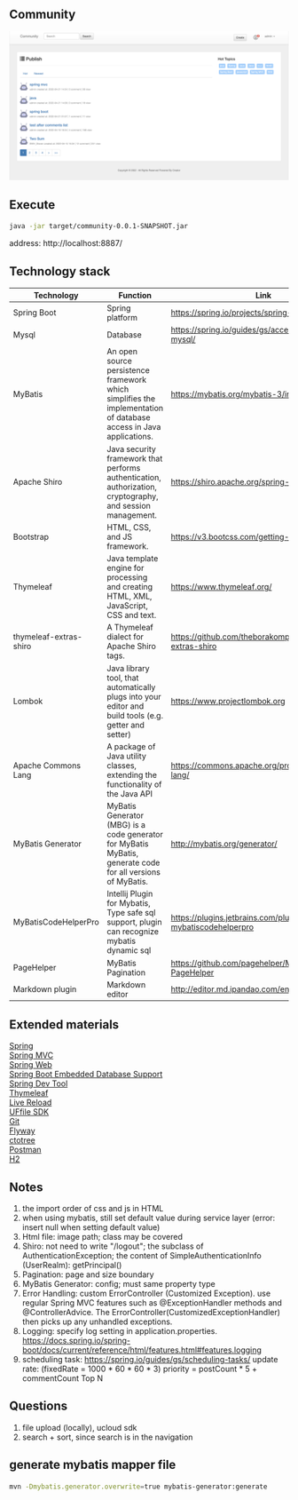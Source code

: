 ## Community
![avatar](src/main/resources/static/images/index-demo.png)

## Execute
```sh
java -jar target/community-0.0.1-SNAPSHOT.jar
```
address: http://localhost:8887/

## Technology stack
|  Technology   | Function | Link   |   
| ---- | ---- | ---- |  
|  Spring Boot  | Spring platform | https://spring.io/projects/spring-boot  |
|  Mysql  | Database  | https://spring.io/guides/gs/accessing-data-mysql/   |
|  MyBatis  | An open source persistence framework which simplifies the implementation of database access in Java applications.  | https://mybatis.org/mybatis-3/index.html   |
|  Apache Shiro  | Java security framework that performs authentication, authorization, cryptography, and session management. |  https://shiro.apache.org/spring-boot.html   |
|  Bootstrap  | HTML, CSS, and JS framework. |  https://v3.bootcss.com/getting-started/|
|  Thymeleaf  | Java template engine for processing and creating HTML, XML, JavaScript, CSS and text. |  https://www.thymeleaf.org/  |
|  thymeleaf-extras-shiro  | A Thymeleaf dialect for Apache Shiro tags. |  https://github.com/theborakompanioni/thymeleaf-extras-shiro  |
|  Lombok  |  Java library tool, that automatically plugs into your editor and build tools (e.g. getter and setter) |https://www.projectlombok.org |
|  Apache Commons Lang |  A package of Java utility classes, extending the functionality of the Java API |  https://commons.apache.org/proper/commons-lang/   |
|  MyBatis Generator |  MyBatis Generator (MBG) is a code generator for MyBatis MyBatis, generate code for all versions of MyBatis.  |  http://mybatis.org/generator/   |
|  MyBatisCodeHelperPro |  Intellij Plugin for Mybatis, Type safe sql support, plugin can recognize mybatis dynamic sql |  https://plugins.jetbrains.com/plugin/9837-mybatiscodehelperpro   |
|  PageHelper  |  MyBatis Pagination |  https://github.com/pagehelper/Mybatis-PageHelper
|  Markdown plugin  |  Markdown editor   |    http://editor.md.ipandao.com/en.html


## Extended materials
[ Spring ](https://spring.io/guides)    
[ Spring MVC ](https://docs.spring.io/spring/docs/5.0.3.RELEASE/spring-framework-reference/web.html#mvc-handlermapping-interceptor)  
[ Spring Web ](https://spring.io/guides/gs/serving-web-content/)   
[ Spring Boot Embedded Database Support ](https://docs.spring.io/spring-boot/docs/2.0.0.RC1/reference/htmlsingle/#boot-features-embedded-database-support)      
[ Spring Dev Tool ](https://docs.spring.io/spring-boot/docs/2.0.0.RC1/reference/htmlsingle/#using-boot-devtools)   
[ Thymeleaf](https://www.thymeleaf.org/doc/tutorials/3.0/usingthymeleaf.html#setting-attribute-values)   
[ Live Reload](https://chrome.google.com/webstore/detail/livereload/jnihajbhpnppcggbcgedagnkighmdlei/related)    
[ UFfile SDK](https://github.com/ucloud/ufile-sdk-java)      
[ Git](https://git-scm.com/download)      
[ Flyway](https://flywaydb.org/getstarted/firststeps/maven)  
[ ctotree](https://www.octotree.io/)    
[ Postman](https://chrome.google.com/webstore/detail/coohjcphdfgbiolnekdpbcijmhambjff)   
[H2](http://www.h2database.com/html/main.html)     


## Notes
1. the import order of css and js in HTML
2. when using mybatis, still set default value during service layer (error: insert null when setting default value)
3. Html file: image path; class may be covered
4. Shiro: not need to write "/logout"; the subclass of AuthenticationException; the content of SimpleAuthenticationInfo (UserRealm): getPrincipal()
5. Pagination: page and size boundary
6. MyBatis Generator: config; must same property type 
7. Error Handling: custom ErrorController (Customized Exception). use regular Spring MVC features such as @ExceptionHandler methods and @ControllerAdvice. The ErrorController(CustomizedExceptionHandler) then picks up any unhandled exceptions.
8. Logging: specify log setting in application.properties. https://docs.spring.io/spring-boot/docs/current/reference/html/features.html#features.logging
9. scheduling task: https://spring.io/guides/gs/scheduling-tasks/
   update rate: (fixedRate = 1000 * 60 * 60 * 3) priority = postCount * 5 + commentCount   Top N


## Questions
1. file upload (locally), ucloud sdk
2. search + sort, since search is in the navigation


## generate mybatis mapper file
```bash
mvn -Dmybatis.generator.overwrite=true mybatis-generator:generate
```



